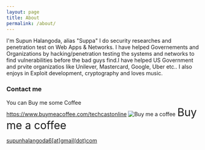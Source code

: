 ```yaml
---
layout: page
title: About
permalink: /about/
---
```


I'm Supun Halangoda, alias "Suppa" I do security researches and penetration test on Web Apps & Networks. I have helped Governements and Organizations by hacking/penetration testing the systems and networks to find vulnerabilities before the bad guys find.I have helped US Government and prvite organizatios like Unilever, Mastercard, Google, Uber etc.. I also enjoys in Exploit development, cryptography and loves music. 


### Contact me
You can Buy me some Coffee 
https://www.buymeacoffee.com/techcastonline <img src="https://cdn.buymeacoffee.com/buttons/bmc-new-btn-logo.svg" alt="Buy me a coffee"><span style="margin-left:5px;font-size:28px !important;">Buy me a coffee</span></a>

[supunhalangoda6[at]gmail(dot)com](mailto:supunhalangoda6@protonmail.com)
